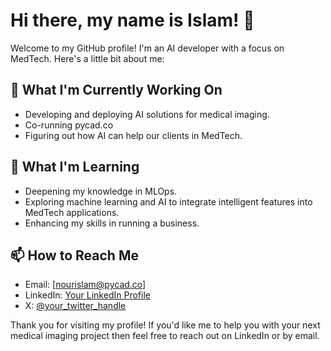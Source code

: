 # Hi there, my name is Islam! 👋

Welcome to my GitHub profile! I'm an AI developer with a focus on MedTech. Here's a little bit about me:

## 🔭 What I'm Currently Working On
- Developing and deploying AI solutions for medical imaging.
- Co-running pycad.co
- Figuring out how AI can help our clients in MedTech.

## 🌱 What I'm Learning
- Deepening my knowledge in MLOps.
- Exploring machine learning and AI to integrate intelligent features into MedTech applications.
- Enhancing my skills in running a business.

## 📫 How to Reach Me
- Email: [nourislam@pycad.co]
- LinkedIn: [Your LinkedIn Profile](https://www.linkedin.com/in/nour-islam-mokhtari/)
- X: [@your_twitter_handle](https://x.com/NourIslamMo)

Thank you for visiting my profile! If you'd like me to help you with your next medical imaging project then feel free to reach out on LinkedIn or by email.
